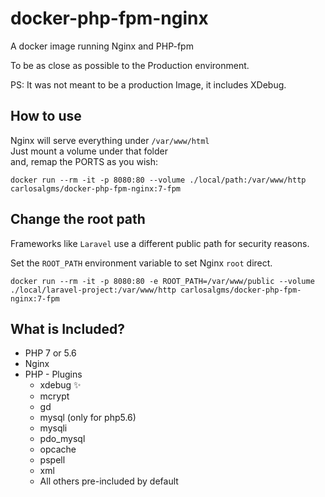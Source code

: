 # docker-php-fpm-nginx 

A docker image running Nginx and PHP-fpm

To be as close as possible to the Production environment.

PS: It was not meant to be a production Image, it includes XDebug.

## How to use
Nginx will serve everything under `/var/www/html`  
Just mount a volume under that folder  
and, remap the PORTS as you wish:

```shell
docker run --rm -it -p 8080:80 --volume ./local/path:/var/www/http carlosalgms/docker-php-fpm-nginx:7-fpm
```

## Change the root path

Frameworks like `Laravel` use a different public path for security reasons.

Set the `ROOT_PATH` environment variable to set Nginx `root` direct. 

```shell
docker run --rm -it -p 8080:80 -e ROOT_PATH=/var/www/public --volume ./local/laravel-project:/var/www/http carlosalgms/docker-php-fpm-nginx:7-fpm
```

## What is Included? 

* PHP 7 or 5.6
* Nginx
* PHP - Plugins
  * xdebug ✨
  * mcrypt
  * gd
  * mysql (only for php5.6)
  * mysqli
  * pdo_mysql
  * opcache
  * pspell
  * xml
  * All others pre-included by default
